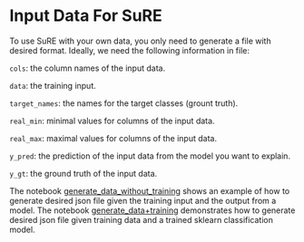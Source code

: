 # Input Data For SuRE

To use SuRE with your own data, you only need to generate a file with desired format. Ideally, we need the following information in file:

`cols`:  the column names of the input data.

`data`: the training input.

`target_names`: the names for the target classes (grount truth).

`real_min`: minimal values for columns of the input data.

`real_max`: maximal values for columns of the input data.

`y_pred`: the prediction of the input data from the model you want to explain.

`y_gt`: the ground truth of the input data.

The notebook [generate_data_without_training](https://github.com/nyuvis/SuRE/blob/master/prepare/generate_data_without_training.ipynb) shows an example of how to generate desired json file given the training input and the output from a model. The notebook [generate_data+training](https://github.com/nyuvis/SuRE/blob/master/prepare/generate_data%2Btraining.ipynb) demonstrates how to generate desired json file given training data and a trained sklearn classification model.


